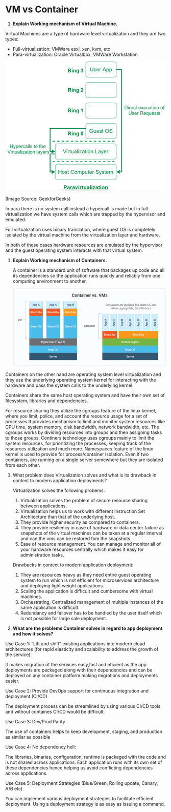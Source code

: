 # VM vs Container

1. **Explain Working mechanism of Virtual Machine.**

Virtual Machines are a type of hardware level virtualization and they are two types:

- Full-virtualization: VMWare esxi, xen, kvm, etc
- Para-virtualization: Oracle Virtualbox, VMWare Workstation

![Container](images/image1.png)
    

(Image Source: GeekforGeeks)

In para there is no system call instead  a hypercall is made but in full virtualization we have system calls which are trapped by the hypervisor and emulated.

Full virtualization uses binary translation, where  guest OS is completely isolated by the virtual machine from the virtualization layer and hardware. 

In both of these cases hardware resources are emulated by the hypervisor and the guest operating system interacts with that virtual system.

1. **Explain Working mechanism of Containers.**
    
    A container is a standard unit of software that packages up code and all its dependencies so the application runs quickly and reliably from one computing environment to another.
    
    ![Untitled](images/Untitled.png)
    

Containers on the other hand are operating system level virtualization and they use the underlying operating system kernel for interacting with the hardware and pass the system calls to the underlying kernel.

Containers share the same host operating system and have their own set of filesystem, libraries and dependencies.

For resource sharing they utilize the cgroups feature of the linux kernel, where you limit, police, and account the resource usage for a set of processes.It provides mechanism to limit and monitor system resources like CPU time, system memory, disk bandwidth, network bandwidth, etc. The cgroups works by dividing resources into groups and then assigning tasks to those groups. Continers technology uses cgroups mainly to limit the system resources, for prioritizing the processes, keeping track of the resources utilization and much more. Namespaces feature of the linux kernel is used to provide for process/container isolation. Even if two containers, are running on a single server somewhere but they are isolated from each other.

1. What problem does Virtualization solves and what is its drawback in context to modern application deployments?
    
    
    Virtualization solves the following probems:
    
    1. Virtualization solves the problem of secure resource sharing between applications. 
    2. Virtualization helps us to work with different Instruction Set Architecture than that of the underlying host. 
    3. They provide higher security as compared to containers.
    4. They provide resiliency in case of hardware or data center failure as snapshots of the virtual machines can be taken at a regular interval and can the vms can be restored fom the snapshots.
    5. Ease of resource management. You can manage and monitor all of your hardware resources centrally which makes it easy for administration tasks.
    
    Drawbacks in context to modern application deployment:
    
    1. They are resources heavy as they need entire guest operating system to run which is not efficient for microservices architecture and deploying light weight applications.
    2. Scaling the application is difficult and cumbersome with virtual machines.
    3. Orchestrating, Centralized management of  multiple instances of the same application is difficult.
    4. Redundancy and failover has to be handled by the user itself which is not possible for large sale deployment.
    

1. **What are the problems Container solves in regard to app deployment and how it solves?**

Use Case 1: “Lift and shift” existing applications into modern cloud architectures (for rapid elasticity and scalability to address the growth of the service). 

It makes migration of the services easy,fast and eficient as the app deployments are packaged along with their dependencies and can be deployed on any container platform making migrations and deployments easier.

Use Case 2: Provide DevOps support for continuous integration and deployment (CI/CD)

The deployment process can be streamlined by using various CI/CD tools and without containes CI/CD would be difficult.

Use Case 3: Dev/Prod Parity

The use of containers helps to keep  development, staging, and production as similar as possible

Use Case 4: No dependency hell:

The libraries, binaries, configuration, runtime is packaged with the code and is not shared across applications. Each application runs with its own set of these dependencies hence helping us avoid conflicting dependencies across applications.

Use Case 5: Deployment Strategies (Blue/Green, Rolling update, Canary, A/B etc)

You can implement various deployment strategies to facilitate efficient deployment. Using a deployment strategy is as easy as issuing a command.
